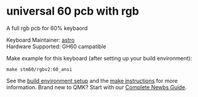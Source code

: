 # universal 60 pcb with rgb 

A full rgb pcb for 60% keybaord 

Keyboard Maintainer: [astro](https://github.com/yulei)  
Hardware Supported: GH60 campatible 

Make example for this keyboard (after setting up your build environment):

    make stm60/rgbv2:60_ansi

See the [build environment setup](https://docs.qmk.fm/#/getting_started_build_tools) and the [make instructions](https://docs.qmk.fm/#/getting_started_make_guide) for more information. Brand new to QMK? Start with our [Complete Newbs Guide](https://docs.qmk.fm/#/newbs).
